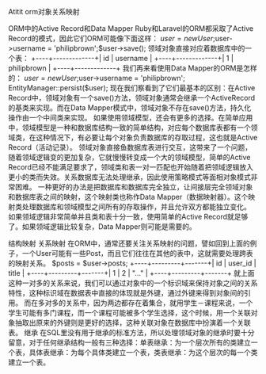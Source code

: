 Atitit orm对象关系映射   

ORM中的Active Record和Data Mapper
Ruby和Laravel的ORM都采取了Active Record的模式，因此它们ORM可能像下面这样：
 $user = new User;$user->username = 'philipbrown';$user->save();
领域对象直接对应着数据库中的一个表：
+----+-------------+| id | username    |
+----+-------------+| 1  | philipbrown |
+----+-------------+
我们再来看使用Data Mapper的ORM是怎样的：
$user = new User;$user->username = 'philipbrown';
EntityManager::persist($user);
现在我们察看到了它们最基本的区别：在Active Record中，领域对象有一个save()方法，领域对象通常会继承一个ActiveRecord的基类来实现。而在Data Mapper模式中，领域对象不存在save()方法，持久化操作由一个中间类来实现。
如果使用领域模型，还会有更多的选择。在简单应用中，领域模型是一种和数据库结构一致的简单结构，对应每个数据库表都有一个领域类，在这种情况下，有必要让每个对象负责数据库的存取过程，这也就是Active Record（活动记录）。
领域对象直接鱼数据库表进行交互，这带来了一个问题，随着领域逻辑变的更加复杂，它就慢慢转变成一个大的领域模型，简单的Active Record已经不能满足要求了，领域类和表一对一匹配也开始随着把领域逻辑放入更小的类而失效。关系数据库无法处理继承，因此使用策略模式等面相对象模式非常困难。
一种更好的办法是把数据库和数据库完全独立，让间接层完全领域对象和数据库表之间的映射，这个映射类也称作Data Mapper（数据映射器）。这个映射类处理数据库和领域模型之间所有的存取操作，并且允许双方都能独立变化。
如果领域逻辑非常简单并且类和表十分一致，使用简单的Active Record就足够了。如果领域逻辑比较复杂，Data Mapper则可能是需要的。

结构映射
关系映射
在ORM中，通常还要关注关系映射的问题，譬如回到上面的例子，一个User可能有一些Post，而且它们往往在其他的表中，这就需要处理跨表的映射关系。
$posts = $user->posts;
+----+---------+-------+| id | user_id | title |
+----+---------+-------+| 1  | 2       | "..." |
+----+---------+-------+
就上面这种一对多的关系来说，我们可以通过对象中的一个标识域来保持对象之间的关系特性，这种标识域在数据表中直接的体现就是外键，通过外键来得到对象间的引用。
而在多对多的关系中，因为两边都存在着集合，就用学生－课程来说，一个学生可能有多门课程，而一个课程可能被多个学生选择，这个时候，用一个关联对象抽取出原来的外键则是更好的选择，这种关联对象在数据库中扮演着一个关联表。
继承
在SQL里没有用于继承的标准方法，所以处理领域对象的继承时要十分留意，对于任何继承结构一般有三种选择：单表继承：为一个层次所有的类建立一个表，具体表继承：为每个具体类建立一个表，类表继承：为这个层次的每一个类建立一个表。


